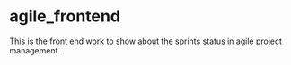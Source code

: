 # agile_frontend
This is the front end work to show about the sprints status in agile project management .
